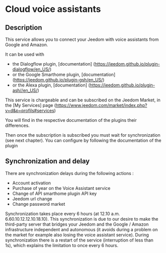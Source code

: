 # Cloud voice assistants

## Description

This service allows you to connect your Jeedom with voice assistants from Google and Amazon.

It can be used with 
- the Dialogflow plugin, [documentation] (https://jeedom.github.io/plugin-dialogflow/en_US/)
- or the Google Smarthome plugin, [documentation] (https://jeedom.github.io/plugin-gsh/en_US/)
- or the Alexa plugin, [documentation] (https://jeedom.github.io/plugin-ash//en_US/)

This service is chargeable and can be subscribed on the Jeedom Market, in the [My Services] page (https://www.jeedom.com/market/index.php?v=d&p=profils#services)

You will find in the respective documentation of the plugins their differences.

Then once the subscription is subscribed you must wait for synchronization (see next chapter). You can configure by following the documentation of the plugin

## Synchronization and delay

There are synchronization delays during the following actions :

- Account activation
- Purchase of year on the Voice Assistant service
- Change of API smarthome plugin API key
- Jeedom url change
- Change password market

Synchronization takes place every 6 hours (at 12.10 a.m. 6.60.10.12.12.10.18.10). This synchronization is due to our desire to make the third-party server that bridges your Jeedom and the Google / Amazon infrastructure independent and autonomous (it avoids during a problem on the market for example also losing the voice assistant service). During synchronization there is a restart of the service (interruption of less than 1s), which explains the limitation to once every 6 hours.
